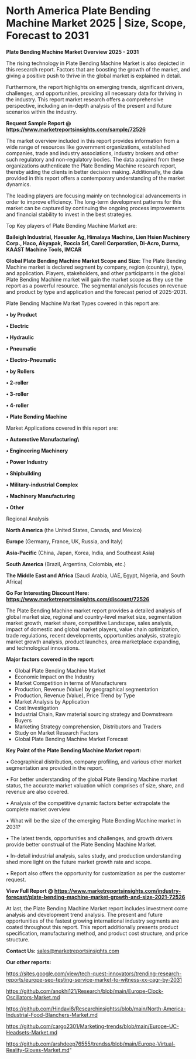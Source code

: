  # North America Plate Bending Machine Market 2025 | Size, Scope, Forecast to 2031

<Strong> Plate Bending Machine Market Overview 2025 - 2031</strong>

The rising technology in Plate Bending Machine Market is also depicted in this research report. Factors that are boosting the growth of the market, and giving a positive push to thrive in the global market is explained in detail.

Furthermore, the report highlights on emerging trends, significant drivers, challenges, and opportunities, providing all necessary data for thriving in the industry. This report market research offers a comprehensive perspective, including an in-depth analysis of the present and future scenarios within the industry.

<strong>Request Sample Report @ <a href=https://www.marketreportsinsights.com/sample/72526>https://www.marketreportsinsights.com/sample/72526</a></strong>

The market overview included in this report provides information from a wide range of resources like government organizations, established companies, trade and industry associations, industry brokers and other such regulatory and non-regulatory bodies. The data acquired from these organizations authenticate the Plate Bending Machine research report, thereby aiding the clients in better decision making. Additionally, the data provided in this report offers a contemporary understanding of the market dynamics.

The leading players are focusing mainly on technological advancements in order to improve efficiency. The long-term development patterns for this market can be captured by continuing the ongoing process improvements and financial stability to invest in the best strategies.

Top Key players of Plate Bending Machine Market are:

<strong>Baileigh Industrial, Haeusler Ag, Himalaya Machine, Lien Hsien Machinery Corp., Haco, Akyapak, Roccia Srl, Carell Corporation, Di-Acro, Durma, KAAST Machine Tools, IMCAR</strong>

<strong><b>Global Plate Bending Machine Market Scope and Size:</b></strong>
The Plate Bending Machine market is declared segment by company, region (country), type, and application. Players, stakeholders, and other participants in the global Plate Bending Machine market will gain the market scope as they use the report as a powerful resource. The segmental analysis focuses on revenue and product by type and application and the forecast period of 2025-2031.

Plate Bending Machine Market Types covered in this report are:

<strong>• by Product

• Electric

• Hydraulic

• Pneumatic

• Electro-Pneumatic

• by Rollers

• 2-roller

• 3-roller

• 4-roller

• Plate Bending Machine</strong>

Market Applications covered in this report are:

<strong>• Automotive Manufacturing\

• Engineering Machinery

• Power Industry

• Shipbuilding

• Military-industrial Complex

• Machinery Manufacturing

• Other</strong> 

Regional Analysis

<strong>North America</strong> (the United States, Canada, and Mexico)

<strong>Europe</strong> (Germany, France, UK, Russia, and Italy)

<strong>Asia-Pacific</strong> (China, Japan, Korea, India, and Southeast Asia)

<strong>South America</strong> (Brazil, Argentina, Colombia, etc.)

<strong>The Middle East and Africa</strong> (Saudi Arabia, UAE, Egypt, Nigeria, and South Africa)

<strong>Go For Interesting Discount Here: <a href=https://www.marketreportsinsights.com/discount/72526>https://www.marketreportsinsights.com/discount/72526</a></strong>

The Plate Bending Machine market report provides a detailed analysis of global market size, regional and country-level market size, segmentation market growth, market share, competitive Landscape, sales analysis, impact of domestic and global market players, value chain optimization, trade regulations, recent developments, opportunities analysis, strategic market growth analysis, product launches, area marketplace expanding, and technological innovations.

<strong><b>Major factors covered in the report:</b></strong>
<ul>
  <li>Global Plate Bending Machine Market </li>
  <li>Economic Impact on the Industry</li>
  <li>Market Competition in terms of Manufacturers</li>
  <li>Production, Revenue (Value) by geographical segmentation</li>
  <li>Production, Revenue (Value), Price Trend by Type</li>
  <li>Market Analysis by Application</li>
  <li>Cost Investigation</li>
  <li>Industrial Chain, Raw material sourcing strategy and Downstream Buyers</li>
  <li>Marketing Strategy comprehension, Distributors and Traders</li>
  <li>Study on Market Research Factors</li>
  <li>Global Plate Bending Machine Market Forecast</li>
</ul>

<strong><b>Key Point of the Plate Bending Machine Market report:</b></strong>

• Geographical distribution, company profiling, and various other market segmentation are provided in the report.

• For better understanding of the global Plate Bending Machine market status, the accurate market valuation which comprises of size, share, and revenue are also covered.

• Analysis of the competitive dynamic factors better extrapolate the complete market overview

• What will be the size of the emerging Plate Bending Machine market in 2031?

• The latest trends, opportunities and challenges, and growth drivers provide better construal of the Plate Bending Machine Market.

• In-detail industrial analysis, sales study, and production understanding shed more light on the future market growth rate and scope.

• Report also offers the opportunity for customization as per the customer request.

<strong><b>View Full Report @ <a href=https://www.marketreportsinsights.com/industry-forecast/plate-bending-machine-market-growth-and-size-2021-72526>https://www.marketreportsinsights.com/industry-forecast/plate-bending-machine-market-growth-and-size-2021-72526</a></b></strong>


At last, the Plate Bending Machine Market report includes investment come analysis and development trend analysis. The present and future opportunities of the fastest growing international industry segments are coated throughout this report. This report additionally presents product specification, manufacturing method, and product cost structure, and price structure.

<strong>Contact Us:</strong>
sales@marketreportsinsights.com

<strong>Our other reports:</strong>

<a href=https://sites.google.com/view/tech-quest-innovators/trending-research-reports/europe-seo-testing-service-market-to-witness-xx-cagr-by-2031>https://sites.google.com/view/tech-quest-innovators/trending-research-reports/europe-seo-testing-service-market-to-witness-xx-cagr-by-2031</a>

<a href=https://github.com/anokhi121/Research/blob/main/Europe-Clock-Oscillators-Market.md>https://github.com/anokhi121/Research/blob/main/Europe-Clock-Oscillators-Market.md</a>

<a href=https://github.com/Hindavi8/Researchinsightss/blob/main/North-America-Industrial-Food-Blanchers-Market.md>https://github.com/Hindavi8/Researchinsightss/blob/main/North-America-Industrial-Food-Blanchers-Market.md</a>

<a href=https://github.com/cargo2301/Marketing-trends/blob/main/Europe-UC-Headsets-Market.md>https://github.com/cargo2301/Marketing-trends/blob/main/Europe-UC-Headsets-Market.md</a>

<a href=https://github.com/arshdeep76555/trendss/blob/main/Europe-Virtual-Reality-Gloves-Market.md>https://github.com/arshdeep76555/trendss/blob/main/Europe-Virtual-Reality-Gloves-Market.md</a>"
